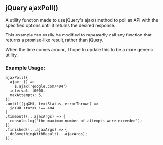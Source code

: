 ## jQuery ajaxPoll()

A utility function made to use jQuery's ajax() method to poll an API with the specified options until it returns the desired response.

This example can easily be modified to repeatedly call any function that returns a promise-like result, rather than jQuery.

When the time comes around, I hope to update this to be a more generic utility.


### Example Usage:
```
ajaxPoll({
  ajax: () =>
    $.ajax('google.com/404')
  interval: 10000,
  maxAttempts: 5,
})
.until((jqXHR, textStatus, errorThrown) => 
  jqXHR.status !== 404
)
.timeout((...ajaxArgs) => {
  console.log('the maximum number of attempts were exceeded');
})
.finished((...ajaxArgs) => {
  doSomethingWithResult(...ajaxArgs);
});
```
